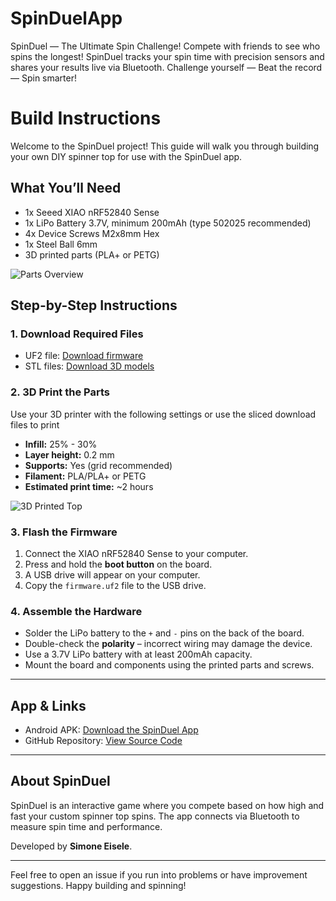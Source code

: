 # SpinDuelApp
SpinDuel — The Ultimate Spin Challenge! Compete with friends to see who spins the longest! SpinDuel tracks your spin time with precision sensors and shares your results live via Bluetooth. Challenge yourself — Beat the record — Spin smarter!

# Build Instructions

Welcome to the SpinDuel project! This guide will walk you through building your own DIY spinner top for use with the SpinDuel app.

## What You’ll Need

- 1x Seeed XIAO nRF52840 Sense  
- 1x LiPo Battery 3.7V, minimum 200mAh (type 502025 recommended)  
- 4x Device Screws M2x8mm Hex  
- 1x Steel Ball 6mm  
- 3D printed parts (PLA+ or PETG)  

![Parts Overview](assets/images/spinner_parts.png)

## Step-by-Step Instructions

### 1. Download Required Files

- UF2 file: [Download firmware](https://github.com/dein-repo/spinduel)  
- STL files: [Download 3D models](https://www.printables.com/...)  

### 2. 3D Print the Parts

Use your 3D printer with the following settings or use the sliced download files to print

- **Infill:** 25% - 30%  
- **Layer height:** 0.2 mm  
- **Supports:** Yes (grid recommended)  
- **Filament:** PLA/PLA+ or PETG  
- **Estimated print time:** ~2 hours  

![3D Printed Top](assets/images/spinner_rbrw.png)

### 3. Flash the Firmware

1. Connect the XIAO nRF52840 Sense to your computer.  
2. Press and hold the **boot button** on the board.  
3. A USB drive will appear on your computer.  
4. Copy the `firmware.uf2` file to the USB drive.  

### 4. Assemble the Hardware

- Solder the LiPo battery to the `+` and `-` pins on the back of the board.  
- Double-check the **polarity** – incorrect wiring may damage the device.  
- Use a 3.7V LiPo battery with at least 200mAh capacity.  
- Mount the board and components using the printed parts and screws.  

---

## App & Links

- Android APK: [Download the SpinDuel App](https://example.com/spinduel.apk)  
- GitHub Repository: [View Source Code](https://github.com/dein-repo/spinduel)

---

## About SpinDuel

SpinDuel is an interactive game where you compete based on how high and fast your custom spinner top spins. The app connects via Bluetooth to measure spin time and performance.

Developed by **Simone Eisele**.

---

Feel free to open an issue if you run into problems or have improvement suggestions. Happy building and spinning!
